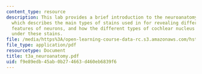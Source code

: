 ```yaml
---
content_type: resource
description: This lab provides a brief introduction to the neuroanatomy demonstration,
  which describes the main types of stains used in for revealing different anatomical
  features of neurons, and how the different types of cochlear nucleus neurons appear
  under these stains.
file: /media/https%3A/open-learning-course-data-rc.s3.amazonaws.com/hst-723j-neural-coding-and-perception-of-sound-spring-2005/f9e89edb45ab0b274663d460eb6839f6_t3a_neuroanatomy.pdf
file_type: application/pdf
resourcetype: Document
title: t3a_neuroanatomy.pdf
uid: f9e89edb-45ab-0b27-4663-d460eb6839f6
---
```

